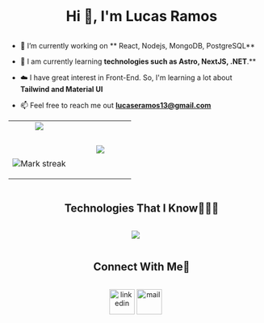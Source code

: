 <div id="user-content-toc">
  <ul align="center">
    <summary><h1 style="display: inline-block">Hi 👋, I'm Lucas Ramos </h1></summary>
  </ul>
</div>

- 🔭 I’m currently working on ** React, Nodejs, MongoDB, PostgreSQL**

- 🌱 I am currently learning **technologies such as Astro, NextJS, .NET**.**

- ☁️ I have great interest in Front-End. So, I'm learning a lot about **Tailwind and Material UI**

- 📫 Feel free to reach me out **lucaseramos13@gmail.com**

<p align="center">

<table align="center">
<tr border="none">
<td width="50%" align="center">
  
  <img  align="center"  src="  https://github-readme-stats.vercel.app/api?username=LucasEzequielRamos&theme=dark&show_icons=true&count_private=true" />

  <br></br>
  <img  title="🔥 Get streak stats for your profile at git.io/streak-stats" alt="Mark streak" src="https://github-readme-streak-stats.herokuapp.com/?user=LucasEzequielRamos&theme=dark&hide_border=false" /> 
</td>

<td width="50%" align="center">

  <img  align="center"  src="https://github-readme-stats.anuraghazra1.vercel.app/api/top-langs/?username=LucasEzequielRamos&theme=dark&hide_border=false&no-bg=true&no-frame=true&langs_count=10"/>
  
  </td>
</tr>
</table>



</p>        

<div id="user-content-toc">
  <ul align="center">
    <summary><h2 style="display: inline-block">Technologies That I Know👨🏻‍💻</h2></summary>
  </ul>
</div>

<p align="center">
  <a href="https://skillicons.dev">
    <img src="https://skillicons.dev/icons?i=git,bootstrap,css,discord,express,figma,postgresql,astro,sass,firebase,github,html,js,materialui,mongodb,mysql,nextjs,nodejs,postman,react,tailwind,ts,vscode&perline=14" />
  </a>
</p>



<div id="user-content-toc">
  <ul align="center">
    <summary><h2 style="display: inline-block">Connect With Me🤝</h2></summary>
  </ul>
</div>

<p align="center">
<a href="https://www.linkedin.com/in/lucas-ramos-5b4aa1246/" target="blank"><img align="center" src="https://user-images.githubusercontent.com/88904952/234979284-68c11d7f-1acc-4f0c-ac78-044e1037d7b0.png" alt="linkedin" height="50" width="50" /></a>
<a href="https://mail.google.com/mail/u/0/#inbox?compose=new" target="blank"><img align="center" src="https://github.com/LucasEzequielRamos/LucasEzequielRamos/assets/114032339/c6e9a2d8-32ee-4077-8bbc-6ef114aacc1d" alt="mail" height="50" width="50" /></a>
  
</p>

